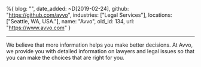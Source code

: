 %{
  blog: "",
  date_added: ~D[2019-02-24],
  github: "https://github.com/avvo",
  industries: ["Legal Services"],
  locations: ["Seattle, WA, USA."],
  name: "Avvo",
  old_id: 134,
  url: "https://www.avvo.com"
}

---

We believe that more information helps you make better decisions. At Avvo, we provide you with detailed information on lawyers and legal issues so that you can make the choices that are right for you.
